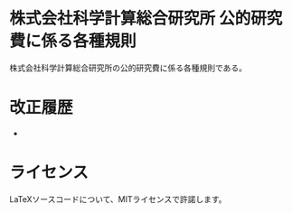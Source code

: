 # 株式会社科学計算総合研究所 公的研究費に係る各種規則

株式会社科学計算総合研究所の公的研究費に係る各種規則である。



# 改正履歴

- 



 # ライセンス

LaTeXソースコードについて、MITライセンスで許諾します。

